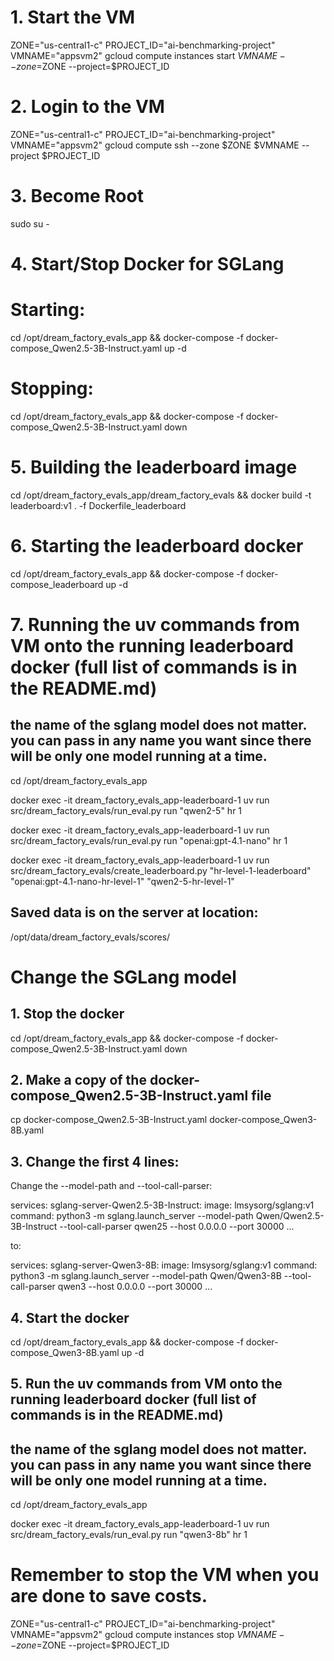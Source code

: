 # 1. Start the VM
ZONE="us-central1-c"
PROJECT_ID="ai-benchmarking-project"
VMNAME="appsvm2"
gcloud compute instances start $VMNAME --zone=$ZONE --project=$PROJECT_ID

# 2. Login to the VM
ZONE="us-central1-c"
PROJECT_ID="ai-benchmarking-project"
VMNAME="appsvm2"
gcloud compute ssh --zone $ZONE $VMNAME --project $PROJECT_ID

# 3. Become Root
sudo su -

# 4. Start/Stop Docker for SGLang

# Starting:
cd /opt/dream_factory_evals_app && docker-compose -f docker-compose_Qwen2.5-3B-Instruct.yaml up -d

# Stopping:
cd /opt/dream_factory_evals_app && docker-compose -f docker-compose_Qwen2.5-3B-Instruct.yaml down

# 5. Building the leaderboard image
cd /opt/dream_factory_evals_app/dream_factory_evals && docker build -t leaderboard:v1 . -f Dockerfile_leaderboard

# 6. Starting the leaderboard docker
cd /opt/dream_factory_evals_app && docker-compose -f docker-compose_leaderboard up -d

# 7. Running the uv commands from VM onto the running leaderboard docker (full list of commands is in the README.md)
## the name of the sglang model does not matter. you can pass in any name you want since there will be only one model running at a time.

cd /opt/dream_factory_evals_app

docker exec -it dream_factory_evals_app-leaderboard-1 uv run src/dream_factory_evals/run_eval.py run "qwen2-5" hr 1

docker exec -it dream_factory_evals_app-leaderboard-1 uv run src/dream_factory_evals/run_eval.py run "openai:gpt-4.1-nano" hr 1

docker exec -it dream_factory_evals_app-leaderboard-1 uv run src/dream_factory_evals/create_leaderboard.py "hr-level-1-leaderboard" "openai:gpt-4.1-nano-hr-level-1" "qwen2-5-hr-level-1"  

## Saved data is on the server at location:
/opt/data/dream_factory_evals/scores/

# Change the SGLang model

## 1. Stop the docker
cd /opt/dream_factory_evals_app && docker-compose -f docker-compose_Qwen2.5-3B-Instruct.yaml down

## 2. Make a copy of the docker-compose_Qwen2.5-3B-Instruct.yaml file
cp docker-compose_Qwen2.5-3B-Instruct.yaml docker-compose_Qwen3-8B.yaml

## 3. Change the first 4 lines:

Change the --model-path and --tool-call-parser:

services:
  sglang-server-Qwen2.5-3B-Instruct:
    image: lmsysorg/sglang:v1
    command: python3 -m sglang.launch_server --model-path Qwen/Qwen2.5-3B-Instruct --tool-call-parser qwen25 --host 0.0.0.0 --port 30000
    ...

to:

services:
  sglang-server-Qwen3-8B:
    image: lmsysorg/sglang:v1
    command: python3 -m sglang.launch_server --model-path Qwen/Qwen3-8B --tool-call-parser qwen3 --host 0.0.0.0 --port 30000
    ...

## 4. Start the docker
cd /opt/dream_factory_evals_app && docker-compose -f docker-compose_Qwen3-8B.yaml up -d

## 5. Run the uv commands from VM onto the running leaderboard docker (full list of commands is in the README.md)
## the name of the sglang model does not matter. you can pass in any name you want since there will be only one model running at a time.

cd /opt/dream_factory_evals_app

docker exec -it dream_factory_evals_app-leaderboard-1 uv run src/dream_factory_evals/run_eval.py run "qwen3-8b" hr 1

# Remember to stop the VM when you are done to save costs.
ZONE="us-central1-c"
PROJECT_ID="ai-benchmarking-project"
VMNAME="appsvm2"
gcloud compute instances stop $VMNAME --zone=$ZONE --project=$PROJECT_ID
